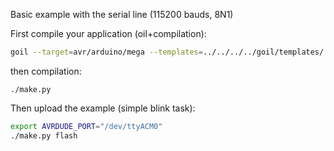 Basic example with the serial line (115200 bauds, 8N1)

First compile your application (oil+compilation):

```sh
goil --target=avr/arduino/mega --templates=../../../../goil/templates/ serial.oil
```
then compilation:
```
./make.py
```

Then upload the example (simple blink task):
```sh
export AVRDUDE_PORT="/dev/ttyACM0"
./make.py flash
```
